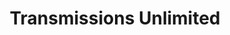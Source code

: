 ---
title: "Transmissions Unlimited"
url: /longview/transmissions-unlimited/
shop: Autowerkstatt
---
